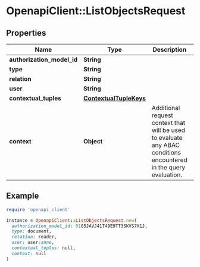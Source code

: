 # OpenapiClient::ListObjectsRequest

## Properties

| Name | Type | Description | Notes |
| ---- | ---- | ----------- | ----- |
| **authorization_model_id** | **String** |  | [optional] |
| **type** | **String** |  |  |
| **relation** | **String** |  |  |
| **user** | **String** |  |  |
| **contextual_tuples** | [**ContextualTupleKeys**](ContextualTupleKeys.md) |  | [optional] |
| **context** | **Object** | Additional request context that will be used to evaluate any ABAC conditions encountered in the query evaluation. | [optional] |

## Example

```ruby
require 'openapi_client'

instance = OpenapiClient::ListObjectsRequest.new(
  authorization_model_id: 01G5JAVJ41T49E9TT3SKVS7X1J,
  type: document,
  relation: reader,
  user: user:anne,
  contextual_tuples: null,
  context: null
)
```


